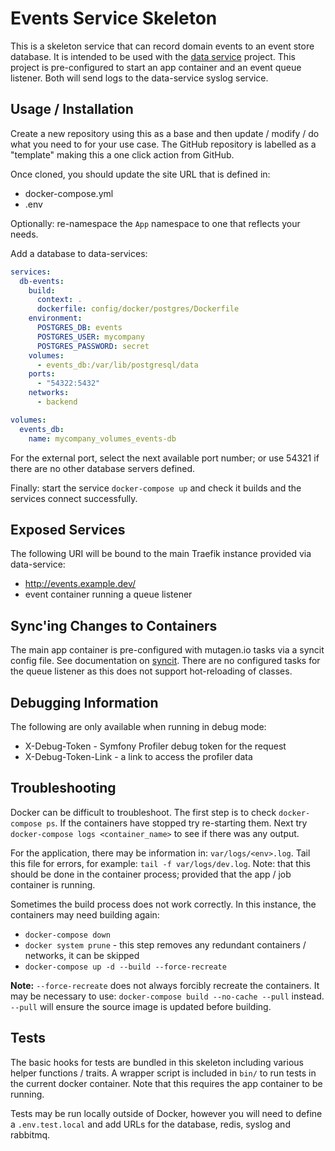 # Events Service Skeleton

This is a skeleton service that can record domain events to an event store database. It is
intended to be used with the [data service](https://github.com/somnambulist-tech/data-service-skeleton) project.
This project is pre-configured to start an app container and an event queue listener. Both
will send logs to the data-service syslog service.

## Usage / Installation

Create a new repository using this as a base and then update / modify / do what you need
to for your use case. The GitHub repository is labelled as a "template" making this a one
click action from GitHub.

Once cloned, you should update the site URL that is defined in:

 * docker-compose.yml
 * .env

Optionally: re-namespace the `App` namespace to one that reflects your needs.

Add a database to data-services:

```yaml
services:
  db-events:
    build:
      context: .
      dockerfile: config/docker/postgres/Dockerfile
    environment:
      POSTGRES_DB: events
      POSTGRES_USER: mycompany
      POSTGRES_PASSWORD: secret
    volumes:
      - events_db:/var/lib/postgresql/data
    ports:
      - "54322:5432"
    networks:
      - backend

volumes:
  events_db:
    name: mycompany_volumes_events-db
```

For the external port, select the next available port number; or use 54321 if there are no
other database servers defined.

Finally: start the service `docker-compose up` and check it builds and the services connect
successfully.

## Exposed Services

The following URI will be bound to the main Traefik instance provided via data-service:

 * http://events.example.dev/
 * event container running a queue listener

## Sync'ing Changes to Containers

The main app container is pre-configured with mutagen.io tasks via a syncit config file. See
documentation on [syncit](https://github.com/somnambulist-tech/sync-it). There are no configured
tasks for the queue listener as this does not support hot-reloading of classes.

## Debugging Information

The following are only available when running in debug mode:

 * X-Debug-Token - Symfony Profiler debug token for the request
 * X-Debug-Token-Link - a link to access the profiler data 

## Troubleshooting

Docker can be difficult to troubleshoot. The first step is to check `docker-compose ps`. If the
containers have stopped try re-starting them. Next try `docker-compose logs <container_name>` to see
if there was any output.

For the application, there may be information in: `var/logs/<env>.log`. Tail this file for errors,
for example: `tail -f var/logs/dev.log`. Note: that this should be done in the container process;
provided that the app / job container is running.

Sometimes the build process does not work correctly. In this instance, the containers may need
building again:

 * `docker-compose down`
 * `docker system prune` - this step removes any redundant containers / networks, it can be skipped
 * `docker-compose up -d --build --force-recreate`

__Note:__ `--force-recreate` does not always forcibly recreate the containers. It may be necessary
to use: `docker-compose build --no-cache --pull` instead. `--pull` will ensure the source image is
updated before building.

## Tests

The basic hooks for tests are bundled in this skeleton including various helper functions / traits.
A wrapper script is included in `bin/` to run tests in the current docker container. Note that this
requires the app container to be running.

Tests may be run locally outside of Docker, however you will need to define a `.env.test.local` and
add URLs for the database, redis, syslog and rabbitmq.
